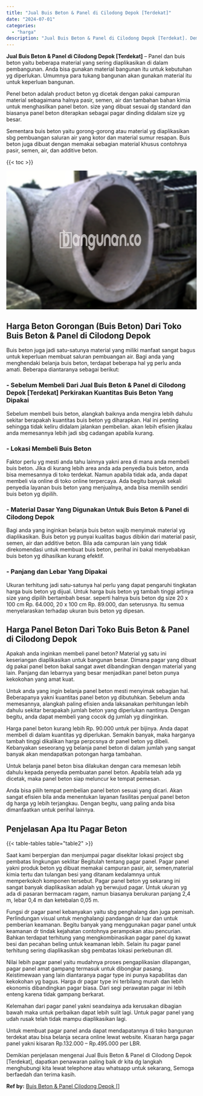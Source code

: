 ```yaml
---
title: "Jual Buis Beton & Panel di Cilodong Depok [Terdekat]"
date: "2024-07-01"
categories: 
  - "harga"
description: "Jual Buis Beton & Panel di Cilodong Depok [Terdekat]. Demikian penjelasan mengenai Jual Buis Beton & Panel di Cilodong Depok [Terdekat], dapatkan penawaran..."
---
```


**Jual Buis Beton & Panel di Cilodong Depok \[Terdekat\]** – Panel dan buis beton yaitu beberapa material yang sering diaplikasikan di dalam pembangunan. Anda bisa gunakan material bangunan itu untuk kebutuhan yg diperlukan. Umumnya para tukang bangunan akan gunakan material itu untuk keperluan bangunan.

Penel beton adalah product beton yg dicetak dengan pakai campuran material sebagaimana halnya pasir, semen, air dan tambahan bahan kimia untuk menghasilkan panel beton. size yang dibuat sesuai dg standard dan biasanya panel beton diterapkan sebagai pagar dinding didalam size yg besar.

Sementara buis beton yaitu gorong-gorong atau material yg diaplikasikan sbg pembuangan saluran air yang kotor dan material sumur resapan. Buis beton juga dibuat dengan memakai sebagian material khusus contohnya pasir, semen, air, dan additive beton.

{{< toc >}}

![Jual Buis Beton & Panel di Cilodong Depok [Terdekat]](/images/jual-panel-buis-beton-murah-05.png)

## Harga Beton Gorongan (Buis Beton) Dari Toko Buis Beton & Panel di Cilodong Depok

Buis beton juga jadi satu-satunya material yang miliki manfaat sangat bagus untuk keperluan membuat saluran pembuangan air. Bagi anda yang menghendaki belanja buis beton, terdapat beberapa hal yg perlu anda amati. Beberapa diantaranya sebagai berikut:

### \- Sebelum Membeli Dari Jual Buis Beton & Panel di Cilodong Depok \[Terdekat\] Perkirakan Kuantitas Buis Beton Yang Dipakai

Sebelum membeli buis beton, alangkah baiknya anda mengira lebih dahulu sekitar berapakah kuantitas buis beton yg diharapkan. Hal ini penting sehingga tidak keliru didalam jalankan pembelian. akan lebih efisien jikalau anda memesannya lebih jadi sbg cadangan apabila kurang.

### \- Lokasi Membeli Buis Beton

Faktor perlu yg mesti anda tahu lainnya yakni area di mana anda membeli buis beton. Jika di kurang lebih area anda ada penyedia buis beton, anda bisa memesannya di toko terdekat. Namun apabila tidak ada, anda dapat membeli via online di toko online terpercaya. Ada begitu banyak sekali penyedia layanan buis beton yang menjualnya, anda bisa memilih sendiri buis beton yg dipilih.

### \- Material Dasar Yang Digunakan Untuk Buis Beton & Panel di Cilodong Depok

Bagi anda yang inginkan belanja buis beton wajib menyimak material yg diaplikasikan. Buis beton yg punyai kualitas bagus dibikin dari material pasir, semen, air dan additive beton. Bila ada campuran lain yang tidak direkomendasi untuk membuat buis beton, perihal ini bakal menyebabkan buis beton yg dihasilkan kurang efektif.

### \- Panjang dan Lebar Yang Dipakai

Ukuran terhitung jadi satu-satunya hal perlu yang dapat pengaruhi tingkatan harga buis beton yg dijual. Untuk harga buis beton yg tambah tinggi artinya size yang dipilih bertambah besar. seperti halnya buis beton dg size 20 x 100 cm Rp. 64.000, 20 x 100 cm Rp. 89.000, dan seterusnya. Itu semua menyelaraskan terhadap ukuran buis beton yg dipesan.

## Harga Panel Beton Dari Toko Buis Beton & Panel di Cilodong Depok

Apakah anda inginkan membeli panel beton? Material yg satu ini keseriangan diaplikasikan untuk bangunan besar. Dimana pagar yang dibuat dg pakai panel beton bakal sangat awet dibandingkan dengan material yang lain. Panjang dan lebarnya yang besar menjadikan panel beton punya kekokohan yang amat kuat.

Untuk anda yang ingin belanja panel beton mesti menyimak sebagian hal. Beberapanya yakni kuantitas panel beton yg dibutuhkan. Sebelum anda memesannya, alangkah paling efisien anda laksanakan perhitungan lebih dahulu sekitar berapakah jumlah beton yang diperlukan nantinya. Dengan begitu, anda dapat membeli yang cocok dg jumlah yg diinginkan.

Harga panel beton kurang lebih Rp. 90.000 untuk per bijinya. Anda dapat membeli di dalam kuantitas yg diperlukan. Semakin banyak, maka harganya tambah tinggi dikalikan harga perpcsnya dr panel beton yg dibeli. Kebanyakan seseorang yg belanja panel beton di dalam jumlah yang sangat banyak akan mendapatkan potongan harga tambahan.

Untuk belanja panel beton bisa dilakukan dengan cara memesan lebih dahulu kepada penyedia pembuatan panel beton. Apabila telah ada yg dicetak, maka panel beton siap meluncur ke tempat pemesan.

Anda bisa pilih tempat pembelian panel beton sesuai yang dicari. Akan sangat efisien bila anda menentukan layanan fasilitas penjual panel beton dg harga yg lebih terjangkau. Dengan begitu, uang paling anda bisa dimanfaatkan untuk perihal lainnya.

## Penjelasan Apa Itu Pagar Beton

{{< table-tables table="table2" >}}

Saat kami berpergian dan menjumpai pagar disekitar lokasi project sbg pembatas lingkungan seklitar Begitulah tentang pagar panel. Pagar panel yakni produk beton yg dibuat memakai campuran pasir, air, semen,material kimia tertu dan tulangan besi yang ditanam kedalamnya untuk memperkokoh komponen tersebut. Pagar panel beton yg sekarang ini sangat banyak diaplikasikan adalah yg berwujud pagar. Untuk ukuran yg ada di pasaran bermacam ragam, namun biasanya berukuran panjang 2,4 m, lebar 0,4 m dan ketebalan 0,05 m.

Fungsi dr pagar panel kebanyakan yaitu sbg penghalang dan juga pemisah. Perlindungan visual untuk menghalangi pandangan dr luar dan untuk pemberian keamanan. Begitu banyak yang menggunakan pagar panel untuk keamanan dr tindak kejahatan contohnya perampokan atau pencurian. Bahkan terdapat terhitung yang mengkombinasikan pagar panel dg kawat besi dan pecahan beling untuk keamanan lebih. Selain itu pagar panel terhitung sering diaplikasikan sbg pembatas lokasi perkebunan dll.

Nilai lebih pagar panel yaitu mudahnya proses pengaplikasian dilapangan, pagar panel amat gampang termasuk untuk dibongkar pasang. Keistimewaan yang lain diantaranya pagar type ini punya kapabilitas dan kekokohan yg bagus. Harga dr pagar type ini terbilang murah dan lebih ekonomis dibandingkan pagar biasa. Dari segi perawatan pagar ini lebih enteng karena tidak gampang berkarat.

Kelemahan dari pagar panel yakni seandainya ada kerusakan dibagian bawah maka untuk perbaikan dapat lebih sulit lagi. Untuk pagar panel yang udah rusak telah tidak mampu diaplikasikan lagi.

Untuk membuat pagar panel anda dapat mendapatannya di toko bangunan terdekat atau bisa belanja secara online lewat website. Kisaran harga pagar panel yakni kisaran Rp.132.000 – Rp.495.000 per LBR.

Demikian penjelasan mengenai Jual Buis Beton & Panel di Cilodong Depok \[Terdekat\], dapatkan penawaran paling baik dr kita dg langkah menghubungi kita lewat telephone atau whatsapp untuk sekarang, Semoga berfaedah dan terima kasih.

**Ref by:** [Buis Beton & Panel Cilodong Depok []](https://id.wikipedia.org/wiki/Buis)
